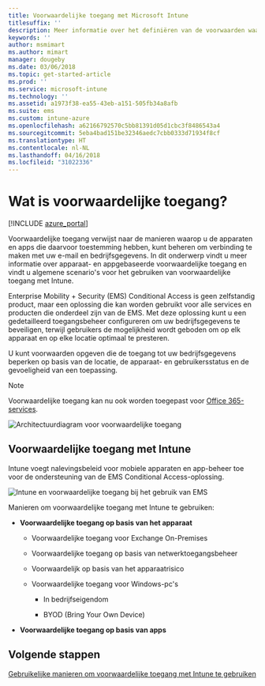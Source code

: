 ```yaml
---
title: Voorwaardelijke toegang met Microsoft Intune
titlesuffix: ''
description: Meer informatie over het definiëren van de voorwaarden waaraan gebruikers, apparaten en apps moeten voldoen voor toegang tot bedrijfsresources in Microsoft Intune.
keywords: ''
author: msmimart
ms.author: mimart
manager: dougeby
ms.date: 03/06/2018
ms.topic: get-started-article
ms.prod: ''
ms.service: microsoft-intune
ms.technology: ''
ms.assetid: a1973f38-ea55-43eb-a151-505fb34a8afb
ms.suite: ems
ms.custom: intune-azure
ms.openlocfilehash: a62166792570c5bb81391d05d1cbc3f8486543a4
ms.sourcegitcommit: 5eba4bad151be32346aedc7cbb0333d71934f8cf
ms.translationtype: HT
ms.contentlocale: nl-NL
ms.lasthandoff: 04/16/2018
ms.locfileid: "31022336"
---
```

# <a name="whats-conditional-access"></a>Wat is voorwaardelijke toegang?

[!INCLUDE [azure_portal](./includes/azure_portal.md)]

Voorwaardelijke toegang verwijst naar de manieren waarop u de apparaten en apps die daarvoor toestemming hebben, kunt beheren om verbinding te maken met uw e-mail en bedrijfsgegevens. In dit onderwerp vindt u meer informatie over apparaat- en appgebaseerde voorwaardelijke toegang en vindt u algemene scenario's voor het gebruiken van voorwaardelijke toegang met Intune.

Enterprise Mobility + Security (EMS) Conditional Access is geen zelfstandig product, maar een oplossing die kan worden gebruikt voor alle services en producten die onderdeel zijn van de EMS. Met deze oplossing kunt u een gedetailleerd toegangsbeheer configureren om uw bedrijfsgegevens te beveiligen, terwijl gebruikers de mogelijkheid wordt geboden om op elk apparaat en op elke locatie optimaal te presteren.

U kunt voorwaarden opgeven die de toegang tot uw bedrijfsgegevens beperken op basis van de locatie, de apparaat- en gebruikersstatus en de gevoeligheid van een toepassing.

> [!NOTE] 
> Voorwaardelijke toegang kan nu ook worden toegepast voor [Office 365-services](https://blogs.technet.microsoft.com/wbaer/2017/02/17/conditional-access-policies-with-sharepoint-online-and-onedrive-for-business/).

![Architectuurdiagram voor voorwaardelijke toegang](./media/ca-diagram-1.png)

## <a name="conditional-access-with-intune"></a>Voorwaardelijke toegang met Intune

Intune voegt nalevingsbeleid voor mobiele apparaten en app-beheer toe voor de ondersteuning van de EMS Conditional Access-oplossing.

![Intune en voorwaardelijke toegang bij het gebruik van EMS](./media/intune-with-ca-1.png)

Manieren om voorwaardelijke toegang met Intune te gebruiken:

-   **Voorwaardelijke toegang op basis van het apparaat**

    -   Voorwaardelijke toegang voor Exchange On-Premises

    -   Voorwaardelijke toegang op basis van netwerktoegangsbeheer

    -   Voorwaardelijk op basis van het apparaatrisico

    -   Voorwaardelijke toegang voor Windows-pc's

        -   In bedrijfseigendom

        -   BYOD (Bring Your Own Device)

-   **Voorwaardelijke toegang op basis van apps**

## <a name="next-steps"></a>Volgende stappen

[Gebruikelijke manieren om voorwaardelijke toegang met Intune te gebruiken](conditional-access-intune-common-ways-use.md)
